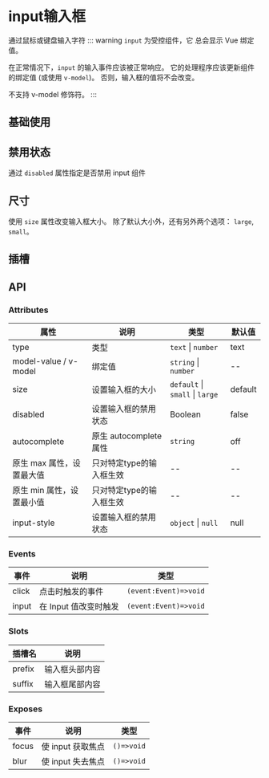
# input输入框

通过鼠标或键盘输入字符
::: warning
`input` 为受控组件，它 总会显示 Vue 绑定值。

在正常情况下，`input` 的输入事件应该被正常响应。 它的处理程序应该更新组件的绑定值 (或使用 `v-model`)。 否则，输入框的值将不会改变。

不支持 v-model 修饰符。
:::

## 基础使用

<demo src="./demos/basic.vue"></demo>

## 禁用状态

通过 `disabled` 属性指定是否禁用 input 组件

<demo src="./demos/disabled.vue"></demo>

## 尺寸

使用 `size` 属性改变输入框大小。 除了默认大小外，还有另外两个选项： `large`, `small`。
<demo src="./demos/size.vue"></demo>

## 插槽

<demo src="./demos/slot.vue"></demo>

## API

### Attributes

| 属性     | 说明               | 类型                             | 默认值  |
| -------- | ------------------ | -------------------------------- | ------- |
| type    | 类型                 | `text` \| `number`              | text   |
| model-value / v-model | 绑定值 | `string` \| `number`             | --   |
| size     | 设置输入框的大小     | `default` \| `small` \| `large`  | default |
| disabled | 设置输入框的禁用状态 | Boolean                          | false   |
| autocomplete | 原生 autocomplete 属性 | `string`   |   off   |
| 原生 max 属性，设置最大值 | 只对特定type的输入框生效 | --   |    --   |
| 原生 min 属性，设置最小值 | 只对特定type的输入框生效 | --   |   --    |
| input-style | 设置输入框的禁用状态 | `object` \| `null`           |   null   |

### Events

| 事件  | 说明             | 类型                  |
| ----- | ---------------- | --------------------- |
| click | 点击时触发的事件 | `(event:Event)=>void` |
| input | 在 Input 值改变时触发 | `(event:Event)=>void` |

### Slots

| 插槽名  | 说明             |
| ----- | ---------------- |
| prefix | 输入框头部内容 |
| suffix | 输入框尾部内容 |

### Exposes

| 事件  | 说明             | 类型                  |
| ----- | ---------------- | --------------------- |
| focus | 使 input 获取焦点 | `()=>void` |
| blur | 使 input 失去焦点 | `()=>void` |
